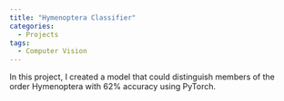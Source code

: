 ```yaml
---
title: "Hymenoptera Classifier"
categories:
  - Projects
tags:
  - Computer Vision
---
```


In this project, I created a model that could distinguish members of the order Hymenoptera with 62% accuracy using PyTorch.